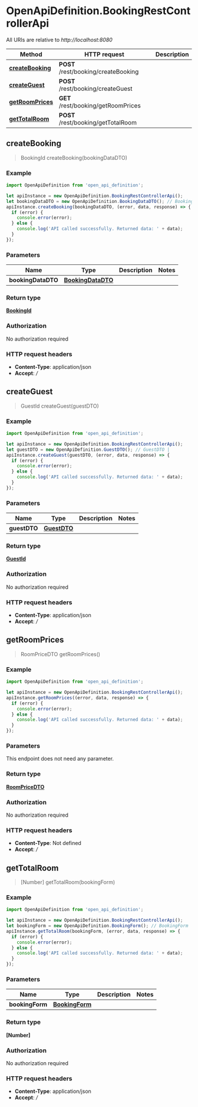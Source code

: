 # OpenApiDefinition.BookingRestControllerApi

All URIs are relative to *http://localhost:8080*

Method | HTTP request | Description
------------- | ------------- | -------------
[**createBooking**](docs/BookingRestControllerApi.md#createBooking) | **POST** /rest/booking/createBooking | 
[**createGuest**](docs/BookingRestControllerApi.md#createGuest) | **POST** /rest/booking/createGuest | 
[**getRoomPrices**](docs/BookingRestControllerApi.md#getRoomPrices) | **GET** /rest/booking/getRoomPrices | 
[**getTotalRoom**](docs/BookingRestControllerApi.md#getTotalRoom) | **POST** /rest/booking/getTotalRoom | 



## createBooking

> BookingId createBooking(bookingDataDTO)



### Example

```javascript
import OpenApiDefinition from 'open_api_definition';

let apiInstance = new OpenApiDefinition.BookingRestControllerApi();
let bookingDataDTO = new OpenApiDefinition.BookingDataDTO(); // BookingDataDTO | 
apiInstance.createBooking(bookingDataDTO, (error, data, response) => {
  if (error) {
    console.error(error);
  } else {
    console.log('API called successfully. Returned data: ' + data);
  }
});
```

### Parameters


Name | Type | Description  | Notes
------------- | ------------- | ------------- | -------------
 **bookingDataDTO** | [**BookingDataDTO**](docs/BookingDataDTO.md)|  | 

### Return type

[**BookingId**](docs/BookingId.md)

### Authorization

No authorization required

### HTTP request headers

- **Content-Type**: application/json
- **Accept**: */*


## createGuest

> GuestId createGuest(guestDTO)



### Example

```javascript
import OpenApiDefinition from 'open_api_definition';

let apiInstance = new OpenApiDefinition.BookingRestControllerApi();
let guestDTO = new OpenApiDefinition.GuestDTO(); // GuestDTO | 
apiInstance.createGuest(guestDTO, (error, data, response) => {
  if (error) {
    console.error(error);
  } else {
    console.log('API called successfully. Returned data: ' + data);
  }
});
```

### Parameters


Name | Type | Description  | Notes
------------- | ------------- | ------------- | -------------
 **guestDTO** | [**GuestDTO**](docs/GuestDTO.md)|  | 

### Return type

[**GuestId**](docs/GuestId.md)

### Authorization

No authorization required

### HTTP request headers

- **Content-Type**: application/json
- **Accept**: */*


## getRoomPrices

> RoomPriceDTO getRoomPrices()



### Example

```javascript
import OpenApiDefinition from 'open_api_definition';

let apiInstance = new OpenApiDefinition.BookingRestControllerApi();
apiInstance.getRoomPrices((error, data, response) => {
  if (error) {
    console.error(error);
  } else {
    console.log('API called successfully. Returned data: ' + data);
  }
});
```

### Parameters

This endpoint does not need any parameter.

### Return type

[**RoomPriceDTO**](docs/RoomPriceDTO.md)

### Authorization

No authorization required

### HTTP request headers

- **Content-Type**: Not defined
- **Accept**: */*


## getTotalRoom

> [Number] getTotalRoom(bookingForm)



### Example

```javascript
import OpenApiDefinition from 'open_api_definition';

let apiInstance = new OpenApiDefinition.BookingRestControllerApi();
let bookingForm = new OpenApiDefinition.BookingForm(); // BookingForm | 
apiInstance.getTotalRoom(bookingForm, (error, data, response) => {
  if (error) {
    console.error(error);
  } else {
    console.log('API called successfully. Returned data: ' + data);
  }
});
```

### Parameters


Name | Type | Description  | Notes
------------- | ------------- | ------------- | -------------
 **bookingForm** | [**BookingForm**](docs/BookingForm.md)|  | 

### Return type

**[Number]**

### Authorization

No authorization required

### HTTP request headers

- **Content-Type**: application/json
- **Accept**: */*

